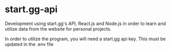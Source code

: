 # start.gg-api
Development using start.gg's API, React.js and Node.js in order to learn and utilize data from the website for personal projects. 

In order to utilize the program, you will need a start.gg api key. This must be updated in the .env file
